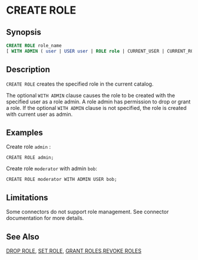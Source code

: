 
CREATE ROLE
===========

Synopsis
--------

``` sql
CREATE ROLE role_name
[ WITH ADMIN ( user | USER user | ROLE role | CURRENT_USER | CURRENT_ROLE ) ]
```

Description
-----------

`CREATE ROLE` creates the specified role in the current catalog.

The optional `WITH ADMIN` clause causes the role to be created with the specified user as a role admin. A role admin has permission to drop or grant a role. If the optional `WITH ADMIN` clause is not specified, the role is created with current user as admin.

Examples
--------

Create role `admin` :

    CREATE ROLE admin;

Create role `moderator` with admin `bob`:

    CREATE ROLE moderator WITH ADMIN USER bob;

Limitations
-----------

Some connectors do not support role management. See connector documentation for more details.

See Also
--------

[DROP ROLE](./drop-role.html), [SET ROLE](./set-role.html), [GRANT ROLES](./grant-roles.html),[REVOKE ROLES](./revoke-roles.html)
